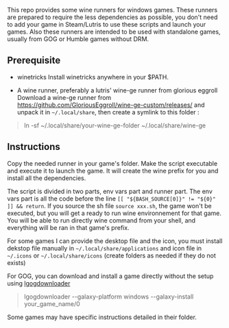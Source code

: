 This repo provides some wine runners for windows games. These runners are 
prepared to require the less dependencies as possible, you don't need to add
your game in Steam/Lutris to use these scripts and launch your games.
Also these runners are intended to be used with standalone games, usually from GOG or Humble games
without DRM.

## Prerequisite
* winetricks
Install winetricks anywhere in your $PATH.

* A wine runner, preferably a lutris' wine-ge runner from glorious eggroll
Download a wine-ge runner from https://github.com/GloriousEggroll/wine-ge-custom/releases/
and unpack it in `~/.local/share`, then create a symlink to this folder :
> ln -sf ~/.local/share/your-wine-ge-folder ~/.local/share/wine-ge

## Instructions
Copy the needed runner in your game's folder. Make the script executable and execute it to launch
the game. It will create the wine prefix for you and install all the dependencies.

The script is divided in two parts, env vars part and runner part.
The env vars part is all the code before the line `[[ "${BASH_SOURCE[0]}" != "${0}" ]] && return`.
If you source the sh file `source xxx.sh`, the game won't be executed, but you will get a ready to
run wine environnement for that game. You will be able to run directly wine command from your shell,
and everything will be ran in that game's prefix.

For some games I can provide the desktop file and the icon, you must install dekstop file
manually in `~/.local/share/applications` and icon file in `~/.icons` or `~/.local/share/icons`
(create folders as needed if they do not exists)

For GOG, you can download and install a game directly without the setup using [lgogdownloader](https://github.com/Sude-/lgogdownloader)
> lgogdownloader --galaxy-platform windows --galaxy-install your_game_name/0

Some games may have specific instructions detailed in their folder.
